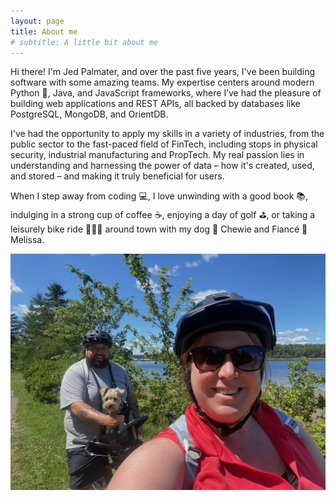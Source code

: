 ```yaml
---
layout: page
title: About me
# subtitle: A little bit about me
---
```


Hi there! I'm Jed Palmater, and over the past five years, I've been building software with some amazing teams. My expertise centers around modern Python 🐍, Java, and JavaScript frameworks, where I’ve had the pleasure of building web applications and REST APIs, all backed by databases like PostgreSQL, MongoDB, and OrientDB.

I've had the opportunity to apply my skills in a variety of industries, from the public sector to the fast-paced field of FinTech, including stops in physical security, industrial manufacturing and PropTech. My real passion lies in understanding and harnessing the power of data – how it's created, used, and stored – and making it truly beneficial for users.

When I step away from coding 💻, I love unwinding with a good book 📚, indulging in a strong cup of coffee ☕️, enjoying a day of golf ⛳️, or taking a leisurely bike ride 🚴🏽‍♂️ around town with my dog 🐶 Chewie and Fiancé 💍 Melissa.

![My Family](/assets/img/family.jpg)